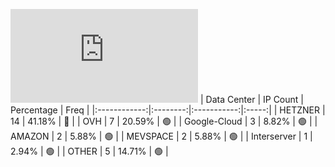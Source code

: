 ![Diagramm](https://github.com/obajay/StateSync-snapshots/blob/main/Projects/Carbon/1/README.md)
| Data Center | IP Count | Percentage | Freq |
|:------------:|:--------:|:-----------:|:-----:|
| HETZNER | 14 | 41.18% | 🔴 |
| OVH | 7 | 20.59% | 🟢 |
| Google-Cloud | 3 | 8.82% | 🟢 |
| AMAZON | 2 | 5.88% | 🟢 |
| MEVSPACE | 2 | 5.88% | 🟢 |
| Interserver | 1 | 2.94% | 🟢 |
| OTHER | 5 | 14.71% | 🟢 |